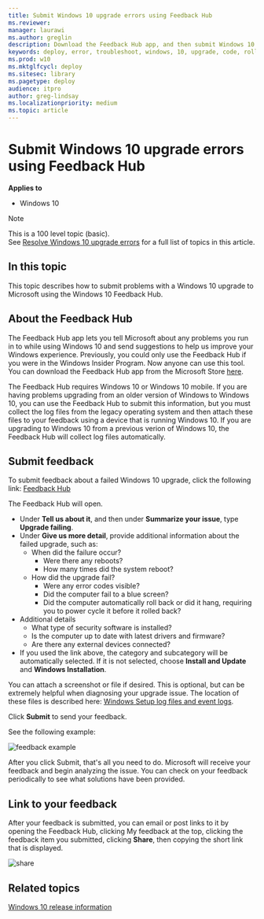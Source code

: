 ```yaml
---
title: Submit Windows 10 upgrade errors using Feedback Hub
ms.reviewer:
manager: laurawi
ms.author: greglin
description: Download the Feedback Hub app, and then submit Windows 10 upgrade errors for diagnosis using feedback hub.
keywords: deploy, error, troubleshoot, windows, 10, upgrade, code, rollback, feedback
ms.prod: w10
ms.mktglfcycl: deploy
ms.sitesec: library
ms.pagetype: deploy
audience: itpro
author: greg-lindsay
ms.localizationpriority: medium
ms.topic: article
---
```


# Submit Windows 10 upgrade errors using Feedback Hub

**Applies to**
-   Windows 10

>[!NOTE]
>This is a 100 level topic (basic).<br>
>See [Resolve Windows 10 upgrade errors](resolve-windows-10-upgrade-errors.md) for a full list of topics in this article.

## In this topic

This topic describes how to submit problems with a Windows 10 upgrade to Microsoft using the Windows 10 Feedback Hub.

## About the Feedback Hub

The Feedback Hub app lets you tell Microsoft about any problems you run in to while using Windows 10 and send suggestions to help us improve your Windows experience. Previously, you could only use the Feedback Hub if you were in the Windows Insider Program. Now anyone can use this tool.  You can download the Feedback Hub app from the Microsoft Store [here](https://www.microsoft.com/store/p/feedback-hub/9nblggh4r32n?SilentAuth=1&wa=wsignin1.0).

The Feedback Hub requires Windows 10 or Windows 10 mobile. If you are having problems upgrading from an older version of Windows to Windows 10, you can use the Feedback Hub to submit this information, but you must collect the log files from the legacy operating system and then attach these files to your feedback using a device that is running Windows 10. If you are upgrading to Windows 10 from a previous verion of Windows 10, the Feedback Hub will collect log files automatically.

## Submit feedback

To submit feedback about a failed Windows 10 upgrade, click the following link: [Feedback Hub](feedback-hub://?referrer=resolveUpgradeErrorsPage&tabid=2&contextid=81&newFeedback=true&feedbackType=2&topic=submit-errors.md) 

The Feedback Hub will open.

- Under **Tell us about it**, and then under **Summarize your issue**, type **Upgrade failing**.
- Under **Give us more detail**, provide additional information about the failed upgrade, such as:
    - When did the failure occur?
        - Were there any reboots?
        - How many times did the system reboot?
    - How did the upgrade fail?
        - Were any error codes visible?
        - Did the computer fail to a blue screen?
        - Did the computer automatically roll back or did it hang, requiring you to power cycle it before it rolled back?
- Additional details
    - What type of security software is installed?
    - Is the computer up to date with latest drivers and firmware?
    - Are there any external devices connected?
- If you used the link above, the category and subcategory will be automatically selected. If it is not selected, choose **Install and Update** and **Windows Installation**.

You can attach a screenshot or file if desired. This is optional, but can be extremely helpful when diagnosing your upgrade issue. The location of these files is described here: [Windows Setup log files and event logs](https://docs.microsoft.com/windows-hardware/manufacture/desktop/windows-setup-log-files-and-event-logs).

Click **Submit** to send your feedback.

See the following example:

![feedback example](../images/feedback.png)

After you click Submit, that's all you need to do. Microsoft will receive your feedback and begin analyzing the issue.  You can check on your feedback periodically to see what solutions have been provided.

## Link to your feedback

After your feedback is submitted, you can email or post links to it by opening the Feedback Hub, clicking My feedback at the top, clicking the feedback item you submitted, clicking **Share**, then copying the short link that is displayed.

![share](../images/share.jpg)

## Related topics

[Windows 10 release information](https://technet.microsoft.com/windows/release-info.aspx)

